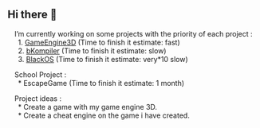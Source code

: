 ## Hi there 👋
&emsp;I’m currently working on some projects with the priority of each project :  
&emsp;&ensp;1. [GameEngine3D](https://github.com/katpercent/GameEngine3D) (Time to finish it estimate: fast)  
&emsp;&ensp;2. [bKompiler](https://github.com/katpercent/bKompiler) (Time to finish it estimate: slow)  
&emsp;&ensp;3. [BlackOS](https://github.com/katpercent/BlackOS) (Time to finish it estimate: very*10 slow)  

&emsp;School Project :  
&emsp;&ensp;* EscapeGame (Time to finish it estimate: 1 month)  
  
&emsp;Project ideas :  
&emsp;&ensp;* Create a game with my game engine 3D.  
&emsp;&ensp;* Create a cheat engine on the game i have created.
